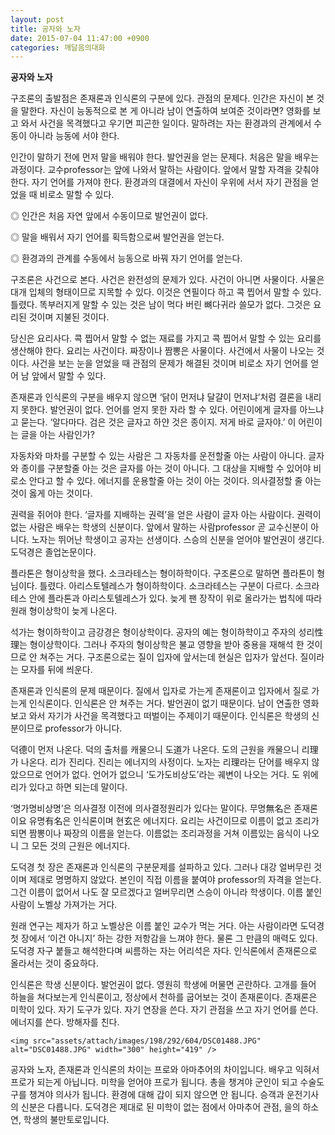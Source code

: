 ```yaml
---
layout: post
title: 공자와 노자
date: 2015-07-04 11:47:00 +0900
categories: 깨달음의대화
---
```

**공자와 노자** 

  


구조론의 출발점은 존재론과 인식론의 구분에 있다. 관점의 문제다. 인간은 자신이 본 것을 말한다. 자신이 능동적으로 본 게 아니라 남이 연출하여 보여준 것이라면? 영화를 보고 와서 사건을 목격했다고 우기면 피곤한 일이다. 말하려는 자는 환경과의 관계에서 수동이 아니라 능동에 서야 한다. 

  


인간이 말하기 전에 먼저 말을 배워야 한다. 발언권을 얻는 문제다. 처음은 말을 배우는 과정이다. 교수professor는 앞에 나와서 말하는 사람이다. 앞에서 말할 자격을 갖춰야 한다. 자기 언어를 가져야 한다. 환경과의 대결에서 자신이 우위에 서서 자기 관점을 얻었을 때 비로소 말할 수 있다. 

  


◎ 인간은 처음 자연 앞에서 수동이므로 발언권이 없다.   
      
◎ 말을 배워서 자기 언어를 획득함으로써 발언권을 얻는다.   
      
◎ 환경과의 관계를 수동에서 능동으로 바꿔 자기 언어를 얻는다. 

  


구조론은 사건으로 본다. 사건은 완전성의 문제가 있다. 사건이 아니면 사물이다. 사물은 대개 입체의 형태이므로 지목할 수 있다. 이것은 연필이다 하고 콕 찝어서 말할 수 있다. 틀렸다. 똑부러지게 말할 수 있는 것은 남이 먹다 버린 뼈다귀라 쓸모가 없다. 그것은 요리된 것이며 지불된 것이다. 

  


당신은 요리사다. 콕 찝어서 말할 수 없는 재료를 가지고 콕 찝어서 말할 수 있는 요리를 생산해야 한다. 요리는 사건이다. 짜장이나 짬뽕은 사물이다. 사건에서 사물이 나오는 것이다. 사건을 보는 눈을 얻었을 때 관점의 문제가 해결된 것이며 비로소 자기 언어를 얻어 남 앞에서 말할 수 있다. 

  


존재론과 인식론의 구분을 배우지 않으면 ‘닭이 먼저냐 달걀이 먼저냐’처럼 결론을 내리지 못한다. 발언권이 없다. 언어를 얻지 못한 자라 할 수 있다. 어린이에게 글자를 아느냐고 묻는다. ‘알다마다. 검은 것은 글자고 하얀 것은 종이지. 저게 바로 글자야.’ 이 어린이는 글을 아는 사람인가? 

  


자동차와 마차를 구분할 수 있는 사람은 그 자동차를 운전할줄 아는 사람이 아니다. 글자와 종이를 구분할줄 아는 것은 글자를 아는 것이 아니다. 그 대상을 지배할 수 있어야 비로소 안다고 할 수 있다. 에너지를 운용할줄 아는 것이 아는 것이다. 의사결정할 줄 아는 것이 옳게 아는 것이다. 

  


권력을 쥐어야 한다. ‘글자를 지배하는 권력’을 얻은 사람이 글자 아는 사람이다. 권력이 없는 사람은 배우는 학생의 신분이다. 앞에서 말하는 사람professor 곧 교수신분이 아니다. 노자는 뛰어난 학생이고 공자는 선생이다. 스승의 신분을 얻어야 발언권이 생긴다. 도덕경은 졸업논문이다. 

  


플라톤은 형이상학을 했다. 소크라테스는 형이하학이다. 구조론으로 말하면 플라톤이 형님이다. 틀렸다. 아리스토텔레스가 형이하학이다. 소크라테스는 구분이 다르다. 소크라테스 안에 플라톤과 아리스토텔레스가 있다. 늦게 팬 장작이 위로 올라가는 법칙에 따라 원래 형이상학이 늦게 나온다. 

  


석가는 형이하학이고 금강경은 형이상학이다. 공자의 예는 형이하학이고 주자의 성리性理는 형이상학이다. 그러나 주자의 형이상학은 불교 영향을 받아 중용을 재해석 한 것이므로 안 쳐주는 거다. 구조론으로는 질이 입자에 앞서는데 현실은 입자가 앞선다. 질이라는 모자를 뒤에 씌운다. 

  


존재론과 인식론의 문제 때문이다. 질에서 입자로 가는게 존재론이고 입자에서 질로 가는게 인식론이다. 인식론은 안 쳐주는 거다. 발언권이 없기 때문이다. 남이 연출한 영화보고 와서 자기가 사건을 목격했다고 떠벌이는 주제이기 때문이다. 인식론은 학생의 신분이므로 professor가 아니다. 

  


덕德이 먼저 나온다. 덕의 출처를 캐물으니 도道가 나온다. 도의 근원을 캐물으니 리理가 나온다. 리가 진리다. 진리는 에너지의 사정이다. 노자는 리理라는 단어를 배우지 않았으므로 언어가 없다. 언어가 없으니 ‘도가도비상도’라는 궤변이 나오는 거다. 도 위에 리가 있다고 하면 되는데 말이다. 

  


‘명가명비상명’은 의사결정 이전에 의사결정원리가 있다는 말이다. 무명無名은 존재론이요 유명有名은 인식론이며 현玄은 에너지다. 요리는 사건이므로 이름이 없고 조리가 되면 짬뽕이나 짜장의 이름을 얻는다. 이름없는 조리과정을 거쳐 이름있는 음식이 나오니 그 모든 것의 근원은 에너지다. 

  


도덕경 첫 장은 존재론과 인식론의 구분문제를 설파하고 있다. 그러나 대강 얼버무린 것이며 제대로 명명하지 않았다. 본인이 직접 이름을 붙여야 professor의 자격을 얻는다. 그건 이름이 없어서 나도 잘 모르겠다고 얼버무리면 스승이 아니라 학생이다. 이름 붙인 사람이 노벨상 가져가는 거다. 

  


원래 연구는 제자가 하고 노벨상은 이름 붙인 교수가 먹는 거다. 아는 사람이라면 도덕경 첫 장에서 ‘이건 아니지’ 하는 강한 저항감을 느껴야 한다. 물론 그 만큼의 매력도 있다. 도덕경 자구 붙들고 해석한다며 씨름하는 자는 어리석은 자다. 인식론에서 존재론으로 올라서는 것이 중요하다. 

  


인식론은 학생 신분이다. 발언권이 없다. 영원히 학생에 머물면 곤란하다. 고개를 들어 하늘을 쳐다보는게 인식론이고, 정상에서 천하를 굽어보는 것이 존재론이다. 존재론은 미학이 있다. 자기 도구가 있다. 자기 연장을 쓴다. 자기 관점을 쓰고 자기 언어를 쓴다. 에너지를 쓴다. 방해자를 친다. 

  



 
    <img src="assets/attach/images/198/292/604/DSC01488.JPG" alt="DSC01488.JPG" width="300" height="419" /> 

  


공자와 노자, 존재론과 인식론의 차이는 프로와 아마추어의 차이입니다. 배우고 익혀서 프로가 되는게 아닙니다. 미학을 얻어야 프로가 됩니다. 총을 챙겨야 군인이 되고 수술도구를 챙겨야 의사가 됩니다. 환경에 대해 갑이 되지 않으면 안 됩니다. 승객과 운전기사의 신분은 다릅니다. 도덕경은 제대로 된 미학이 없는 점에서 아마추어 관점, 을의 하소연, 학생의 불만토로입니다.
